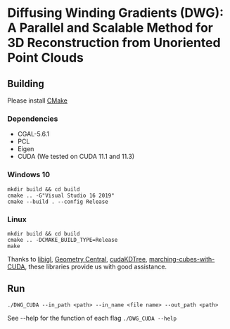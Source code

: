 # Diffusing Winding Gradients (DWG): A Parallel and Scalable Method for 3D Reconstruction from Unoriented Point Clouds
## Building
Please install [CMake](https://cmake.org) 
### Dependencies
  * CGAL-5.6.1
  * PCL
  * Eigen
  * CUDA (We tested on CUDA 11.1 and 11.3)
### Windows 10
    mkdir build && cd build
    cmake .. -G"Visual Studio 16 2019"
    cmake --build . --config Release
### Linux
    mkdir build && cd build
    cmake .. -DCMAKE_BUILD_TYPE=Release
    make

Thanks to [libigl](https://libigl.github.io/), [Geometry Central](https://geometry-central.net/), [cudaKDTree](https://github.com/ingowald/cudaKDTree), [marching-cubes-with-CUDA](https://github.com/lcaucci78/marching-cubes-with-CUDA), these libraries provide us with good assistance.
## Run
    ./DWG_CUDA --in_path <path> --in_name <file name> --out_path <path>
See --help for the function of each flag  `./DWG_CUDA --help`
    
  

